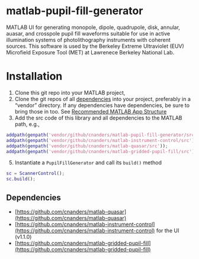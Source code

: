 # matlab-pupil-fill-generator
MATLAB UI for generating monopole, dipole, quadrupole, disk, annular, auasar, and crosspole pupil fill waveforms suitable for use in active illumination systems of photolithography instruments with coherent sources.   This software is used by the Berkeley Extreme Ultraviolet (EUV) Microfield Exposure Tool (MET) at Lawrenece Berkeley National Lab.

# Installation

1. Clone this git repo into your MATLAB project, 
2. Clone the git repos of all [dependencies](#dependencies) into your project, preferably in a “vendor” directory.  If any dependencies have dependencies, be sure to bring those in too.  See [Recommended MATLAB App Structure](https://github.com/cnanders/matlab-app-structure)
3. Add the src code of this library and all dependencies to the MATLAB path, e.g., 
```matlab
addpath(genpath('vendor/github/cnanders/matlab-pupil-fill-generator/src'));
addpath(genpath('vendor/github/cnanders/matlab-instrument-control/src'));
addpath(genpath('vendor/github/cnanders/matlab-quasar/src'));
addpath(genpath('vendor/github/cnanders/matlab-gridded-pupil-fill/src'));

```
5. Instantiate a `PupilFillGenerator` and call its `build()` method

```matlab
sc = ScannerControl();
sc.build();
```

<a name="dependencies"></a>
## Dependencies

- [https://github.com/cnanders/matlab-quasar](https://github.com/cnanders/matlab-quasar)
- [https://github.com/cnanders/matlab-instrument-control](https://github.com/cnanders/matlab-instrument-control) for the UI (v1.1.0)
- [https://github.com/cnanders/matlab-gridded-pupil-fill](https://github.com/cnanders/matlab-gridded-pupil-fill)

